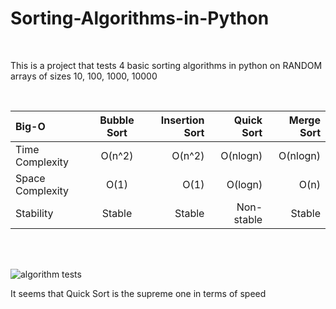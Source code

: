 # Sorting-Algorithms-in-Python

<br>

This is a project that tests 4 basic sorting algorithms in python on RANDOM arrays of sizes 10, 100, 1000, 10000

<br>

| Big-O     | Bubble Sort | Insertion Sort     | Quick Sort  | Merge Sort     |
| :---        |    :----:   |          ---: |  ---: |  ---: |
| Time Complexity     | O(n^2)       | O(n^2)   |    O(nlogn)   | O(nlogn)   |
| Space Complexity   | O(1)       | O(1)        |     O(logn)      | O(n)
| Stability   | Stable       | Stable         |     Non-stable     | Stable

<br>
<br>


![algorithm tests](https://user-images.githubusercontent.com/65974766/144757366-323f8ae3-2738-4bfa-9a5b-203030b53f7b.jpg)

It seems that Quick Sort is the supreme one in terms of speed
